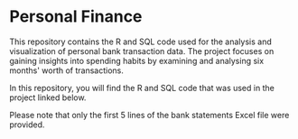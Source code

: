 # Personal Finance

This repository contains the R and SQL code used for the analysis and visualization of personal bank transaction data. The project focuses on gaining insights into spending habits by examining and analysing six months' worth of transactions.

In this repository, you will find the R and SQL code that was used in the project linked below.

Please note that only the first 5 lines of the bank statements Excel file were provided. 

